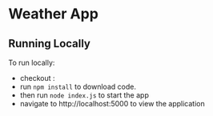# Weather App

## Running Locally
To run locally:
* checkout : 
* run `npm install` to download code.
* then run `node index.js` to start the app
* navigate to http://localhost:5000 to view the application
